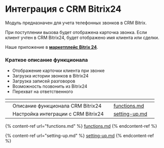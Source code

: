 # Интеграция с CRM Bitrix24

Модуль предназначен для учета телефонных звонков в CRM Bitrix.

При поступлении вызова будет отображена карточка звонка. Если клиент учтен в CRM Bitrix24, будет отображено имя клиента или сделки.

Наше приложение в [**маркетплейс Bitrix 24**](https://www.bitrix24.ru/apps/?app=miko.pbxaskozia).

### Краткое описание функционала <a href="#opisanie_funkcionala" id="opisanie_funkcionala"></a>

* Отображение карточки клиента при звонке
* Загрузка истории звонков в Bitrix24
* Загрузка записей разговоров
* Возможность позвонить из Bitrix24
* Перехват на ответственного

<table data-view="cards"><thead><tr><th data-type="content-ref"></th><th></th><th></th><th data-hidden data-card-target data-type="content-ref"></th><th data-hidden data-card-cover data-type="files"></th></tr></thead><tbody><tr><td></td><td>Описание функционала CRM Bitrix24</td><td></td><td><a href="functions.md">functions.md</a></td><td></td></tr><tr><td></td><td>Настройка интеграции с CRM Bitrix24</td><td></td><td><a href="setting-up.md">setting-up.md</a></td><td></td></tr></tbody></table>



{% content-ref url="functions.md" %}
[functions.md](functions.md)
{% endcontent-ref %}

{% content-ref url="setting-up.md" %}
[setting-up.md](setting-up.md)
{% endcontent-ref %}
